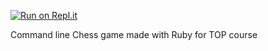 [![Run on Repl.it](https://replit.com/badge/github/matiasrv/Chess)](https://replit.com/@matiasrv1/Ruby-Chess)

Command line Chess game made with Ruby for TOP course